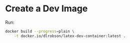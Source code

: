 # Create a Dev Image

Run:
```bash
docker build --progress=plain \
    -t docker.io/dlrobson/latex-dev-container:latest .
```
